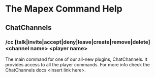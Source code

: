 # The Mapex Command Help
## ChatChannels
### /cc [talk|invite|accept|deny|leave|create|remove|delete] <channel name\> <player name\>
The main command for one of our all-new plugins, ChatChannels. It provides access to all the player commands. For more info check the ChatChannels docs <insert link here\>.
